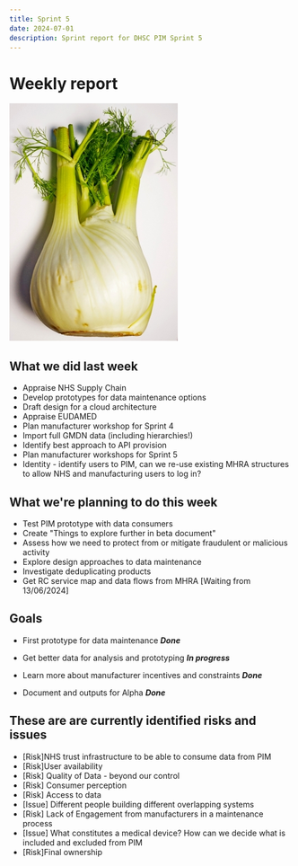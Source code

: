 ```yaml
---
title: Sprint 5
date: 2024-07-01
description: Sprint report for DHSC PIM Sprint 5
---
```


Weekly report
=============

![Fennel](fennel.jpg)

What we did last week
---------------------

- Appraise NHS Supply Chain
- Develop prototypes for data maintenance options
- Draft design for a cloud architecture
- Appraise EUDAMED
- Plan manufacturer workshop for Sprint 4
- Import full GMDN data (including hierarchies!)
- Identify best approach to API provision
- Plan manufacturer workshops for Sprint 5
- Identity - identify users to PIM, can we re-use existing MHRA structures to allow NHS and manufacturing users to log in?

What we're planning to do this week
-----------------------------------
- Test PIM prototype with data consumers
- Create "Things to explore further in beta document"
- Assess how we need to protect from or mitigate fraudulent or malicious activity
- Explore design approaches to data maintenance
- Investigate deduplicating products
- Get RC service map and data flows from MHRA [Waiting from 13/06/2024]

Goals
-----

- First prototype for data maintenance
 <span class="badge bg-success">_**Done**_</span>

- Get better data for analysis and prototyping
  <span class="badge bg-info">_**In progress**_</span>

- Learn more about manufacturer incentives and constraints
 <span class="badge bg-success">_**Done**_</span>

-  Document and outputs for Alpha
 <span class="badge bg-success">_**Done**_</span>

These are are currently identified risks and issues
---------------------------------------------------

- [Risk]NHS trust infrastructure to be able to consume data from PIM
- [Risk]User availability
- [Risk] Quality of Data - beyond our control
- [Risk] Consumer perception
- [Risk] Access to data
- [Issue] Different people building different overlapping systems
- [Risk] Lack of Engagement from manufacturers in a maintenance process
- [Issue] What constitutes a medical device? How can we decide what is included and excluded from PIM
- [Risk]Final ownership


